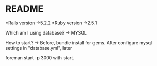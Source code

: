 # README

*Rails version ->5.2.2
*Ruby version ->2.5.1

Which am I using database? -> MYSQL  

How to start? -> Before, bundle install for gems. After configure mysql settings in "database.yml", later

foreman start -p 3000 with start.


